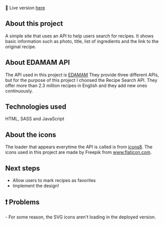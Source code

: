 🔗 Live version <a href="https://recipe-app-bay-alpha.vercel.app/index.html">here</a> 

<h2>About this project</h2>
A simple site that uses an API to help users search for recipes. 
It shows basic information such as photo, title, list of ingredients and the link to the original recipe. 


<h2>About EDAMAM API</h2>
The API used in this project is <a href="https://www.edamam.com/" target="_blank">EDAMAM</a>
They provide three different APIs, but for the purpose of this project I choosed the Recipe Search API. 
They offer more than 2.3 million recipes in English and they add new ones continuously. 


<h2>Technologies used</h2>
HTML, SASS and JavaScript


<h2>About the icons</h2>
The loader that appears everytime the API is called is from <a href="https://icons8.com/">icons8</a>. 
The icons used in this project are made by Freepik from <a href="https://www.flaticon.com/" target="_blank">www.flaticon.com</a>. 


<h2>Next steps</h2>
<ul>
  <li>Allow users to mark recipes as favorites</li>
  <li>Implement the design!</li>
</ul>


<h2>❗️ Problems</h2>
- For some reason, the SVG icons aren't loading in the deployed version. 
